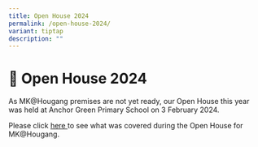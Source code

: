 ```yaml
---
title: Open House 2024
permalink: /open-house-2024/
variant: tiptap
description: ""
---
```

<h1><strong>🏫 </strong>Open House 2024</h1>
<p></p>
<p>As MK@Hougang premises are not yet ready, our Open House this year was
held at Anchor Green Primary School on 3 February 2024.</p>
<p>Please click <a href="/files/MKOH_2024_HGP_26Jan2024_reduced.pdf" rel="noopener noreferrer nofollow" target="_blank">here </a>to
see what was covered during the Open House for MK@Hougang.</p>
<p></p>